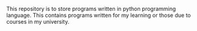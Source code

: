 This repository is to store programs written in python programming language. 
This contains programs written for my learning or those due to courses in my university.